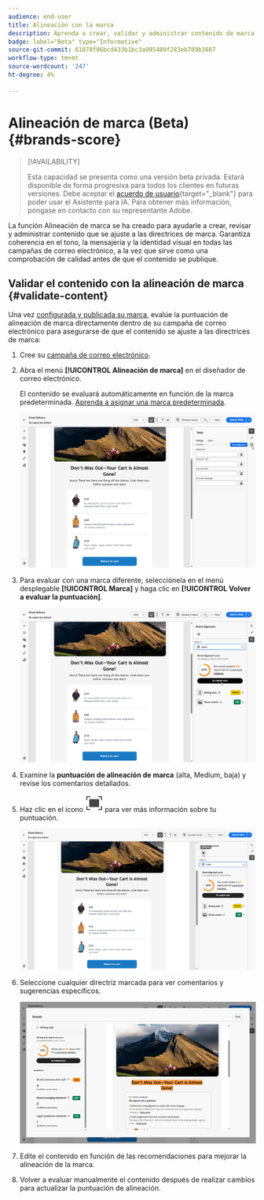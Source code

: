 ```yaml
---
audience: end-user
title: Alineación con la marca
description: Aprenda a crear, validar y administrar contenido de marca mediante la puntuación de marca.
badge: label="Beta" type="Informative"
source-git-commit: 61078f86bcd433b1bc3a995489f283eb709b3687
workflow-type: tm+mt
source-wordcount: '247'
ht-degree: 4%

---
```


# Alineación de marca (Beta){#brands-score}

>[!AVAILABILITY]
>
>Esta capacidad se presenta como una versión beta privada. Estará disponible de forma progresiva para todos los clientes en futuras versiones.
>Debe aceptar el [acuerdo de usuario](https://www.adobe.com/legal/licenses-terms/adobe-dx-gen-ai-user-guidelines.html){target="_blank"} para poder usar el Asistente para IA. Para obtener más información, póngase en contacto con su representante Adobe.

La función Alineación de marca se ha creado para ayudarle a crear, revisar y administrar contenido que se ajuste a las directrices de marca. Garantiza coherencia en el tono, la mensajería y la identidad visual en todas las campañas de correo electrónico, a la vez que sirve como una comprobación de calidad antes de que el contenido se publique.

## Validar el contenido con la alineación de marca {#validate-content}

Una vez [configurada y publicada su marca](brands.md), evalúe la puntuación de alineación de marca directamente dentro de su campaña de correo electrónico para asegurarse de que el contenido se ajuste a las directrices de marca:

1. Cree su [campaña de correo electrónico](../email/create-email.md).

1. Abra el menú **[!UICONTROL Alineación de marca]** en el diseñador de correo electrónico.

   El contenido se evaluará automáticamente en función de la marca predeterminada. [Aprenda a asignar una marca predeterminada](brands.md).

   ![](assets/brand-score-1.png)

1. Para evaluar con una marca diferente, selecciónela en el menú desplegable **[!UICONTROL Marca]** y haga clic en **[!UICONTROL Volver a evaluar la puntuación]**.

   ![](assets/brand-score-2.png)

1. Examine la **puntuación de alineación de marca** (alta, Medium, baja) y revise los comentarios detallados.

1. Haz clic en el icono ![Dive image alt text](assets/do-not-localize/Smock_FullScreen_18_N.svg "Pantalla completa") para ver más información sobre tu puntuación.

   ![](assets/brand-score-3.png)

1. Seleccione cualquier directriz marcada para ver comentarios y sugerencias específicos.

   ![](assets/brand-score-4.png)

1. Edite el contenido en función de las recomendaciones para mejorar la alineación de la marca.

1. Volver a evaluar manualmente el contenido después de realizar cambios para actualizar la puntuación de alineación.
